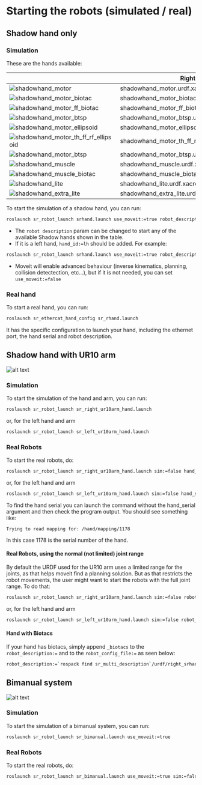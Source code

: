 # Starting the robots (simulated / real)

## Shadow hand only

### Simulation

These are the hands available:

|                             | Right                                          | Left                                    | 
|-----------------------------| ---------------------------------------------- |-----------------------------------------| 
|![shadowhand_motor]          | shadowhand_motor.urdf.xacro                    | shadowhand_left_motor.urdf.xacro        | 
|![shadowhand_motor_biotac]   | shadowhand_motor_biotac.urdf.xacro             | shadowhand_left_motor_biotac.urdf.xacro |
|![shadowhand_motor_ff_biotac]| shadowhand_motor_ff_biotac.urdf.xacro          |                                         |
|![shadowhand_motor_btsp]     | shadowhand_motor_btsp.urdf.xacro               |                                         |
|![shadowhand_motor_ellipsoid]| shadowhand_motor_ellipsoid.urdf.xacro          |                                         |
|![shadowhand_motor_th_ff_rf_ellipsoid]| shadowhand_motor_th_ff_rf_ellipsoid.urdf.xacro |                                |
|![shadowhand_motor_btsp]     | shadowhand_motor_btsp.urdf.xacro               |                                         |
|![shadowhand_muscle]         | shadowhand_muscle.urdf.xacro                   | shadowhand_left_muscle.urdf.xacro       |
|![shadowhand_muscle_biotac]  | shadowhand_muscle_biotac.urdf.xacro            |                                         |
|![shadowhand_lite]           | shadowhand_lite.urdf.xacro                     |                                         |
|![shadowhand_extra_lite]     | shadowhand_extra_lite.urdf.xacro               |                                         |

[shadowhand_motor]: https://github.com/shadow-robot/sr_interface/blob/F%23402_improve_documentation/images/shadow_motor.png 
[shadowhand_motor_biotac]: https://github.com/shadow-robot/sr_interface/blob/F%23402_improve_documentation/images/shadowhand_motor_biotac.png
[shadowhand_motor_ff_biotac]: https://github.com/shadow-robot/sr_interface/blob/F%23402_improve_documentation/images/shadowhand_motor_ff_biotac.png
[shadowhand_motor_btsp]: https://github.com/shadow-robot/sr_interface/blob/F%23402_improve_documentation/images/shadowhand_motor_btsp.png
[shadowhand_motor_ellipsoid]: https://github.com/shadow-robot/sr_interface/blob/F%23402_improve_documentation/images/shadowhand_motor_ellipsoid.png
[shadowhand_motor_th_ff_rf_ellipsoid]: https://github.com/shadow-robot/sr_interface/blob/F%23402_improve_documentation/images/shadowhand_motor_th_ff_rf_ellipsoid.png
[shadowhand_motor_btsp]: https://github.com/shadow-robot/sr_interface/blob/F%23402_improve_documentation/images/shadowhand_motor_btsp.png
[shadowhand_muscle]: https://github.com/shadow-robot/sr_interface/blob/F%23402_improve_documentation/images/shadowhand_muscle.png
[shadowhand_muscle_biotac]: https://github.com/shadow-robot/sr_interface/blob/F%23402_improve_documentation/images/shadowhand_muscle_biotac.png
[shadowhand_lite]: https://github.com/shadow-robot/sr_interface/blob/F%23402_improve_documentation/images/shadowhand_lite.png
[shadowhand_extra_lite]: https://github.com/shadow-robot/sr_interface/blob/F%23402_improve_documentation/images/shadowhand_extra_lite.png

To start the simulation of a shadow hand, you can run:

```bash
roslaunch sr_robot_launch srhand.launch use_moveit:=true robot_description:=`rospack find sr_description`/robots/shadowhand_motor.urdf.xacro
```

* The `robot description` param can be changed to start any of the available Shadow hands shown in the table.
* If it is a left hand, `hand_id:=lh` should be added. For example: 
```bash
roslaunch sr_robot_launch srhand.launch use_moveit:=true robot_description:=`rospack find sr_description`/robots/shadowhand_left_motor.urdf.xacro hand_id:=lh
```
* Moveit will enable advanced behaviour (inverse kinematics, planning, collision detectection, etc...), but if it is not needed, you can set `use_moveit:=false`

### Real hand

To start a real hand, you can run:
```bash
roslaunch sr_ethercat_hand_config sr_rhand.launch
```
It has the specific configuration to launch your hand, including the ethernet port, the hand serial and robot description.

## Shadow hand with UR10 arm
![alt text](https://github.com/shadow-robot/sr_interface/blob/F%23402_improve_documentation/images/ur10hand.png)

### Simulation
To start the simulation of the hand and arm, you can run:

```bash
roslaunch sr_robot_launch sr_right_ur10arm_hand.launch
```

or, for the left hand and arm

```bash
roslaunch sr_robot_launch sr_left_ur10arm_hand.launch
```

### Real Robots
To start the real robots, do:

```bash
roslaunch sr_robot_launch sr_right_ur10arm_hand.launch sim:=false hand_serial:=1178
```

or, for the left hand and arm

```bash
roslaunch sr_robot_launch sr_left_ur10arm_hand.launch sim:=false hand_serial:=1178
```

To find the hand serial you can launch the command without the hand_serial argument and then check the program output. You should see something like:

```
Trying to read mapping for: /hand/mapping/1178
```

In this case 1178 is the serial number of the hand.

#### Real Robots, using the normal (not limited) joint range

By default the URDF used for the UR10 arm uses a limited range for the joints, as that helps moveit find a planning solution. But as that restricts the robot movements, the user might want to start the robots with the full joint range. To do that:

```bash
roslaunch sr_robot_launch sr_right_ur10arm_hand.launch sim:=false robot_description:=`rospack find sr_multi_description`/urdf/right_srhand_ur10.urdf.xacro hand_serial:=1178
```

or, for the left hand and arm

```bash
roslaunch sr_robot_launch sr_left_ur10arm_hand.launch sim:=false robot_description:=`rospack find sr_multi_description`/urdf/left_srhand_ur10.urdf.xacro hand_serial:=1178
```

#### Hand with Biotacs

If your hand has biotacs, simply append `_biotacs` to the `robot_description:=` and to the `robot_config_file:=` as seen below:

```bash
robot_description:=`rospack find sr_multi_description`/urdf/right_srhand_ur10_joint_limited_biotacs.urdf.xacro robot_config_file:=`rospack find sr_multi_moveit_config`/config/robot_configs/right_sh_ur10_biotac.yaml
``` 
## Bimanual system
![alt text](https://github.com/shadow-robot/sr_interface/blob/F%23402_improve_documentation/images/bimanual.png)

### Simulation
To start the simulation of a bimanual system, you can run:

```bash
roslaunch sr_robot_launch sr_bimanual.launch use_moveit:=true
```

### Real Robots
To start the real robots, do:

```bash
roslaunch sr_robot_launch sr_bimanual.launch use_moveit:=true sim:=false rh_serial:=1290 lh_serial:=1338
```
